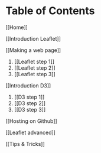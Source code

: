 # Table of Contents

[[Home]]

[[Introduction Leaflet]]

[[Making a web page]]

1. [[Leaflet step 1]]
1. [[Leaflet step 2]]
1. [[Leaflet step 3]]

[[Introduction D3]]

1. [[D3 step 1]]
1. [[D3 step 2]]
1. [[D3 step 3]]

[[Hosting on Github]]

[[Leaflet advanced]]

[[Tips & Tricks]]

